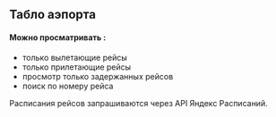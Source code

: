 ## Табло аэпорта 

#### Можно просматривать :

- только вылетающие рейсы
- только прилетающие рейсы
- просмотр только задержанных рейсов 
- поиск по номеру рейса

Расписания рейсов запрашиваются через API Яндекс Расписаний.


